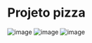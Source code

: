# Projeto pizza
![image](https://user-images.githubusercontent.com/88171582/133948672-eee67677-0f17-470a-ba42-bdf7cc119152.png)
![image](https://user-images.githubusercontent.com/88171582/133948683-020b6823-6302-48c2-9606-51dc5db10adc.png)
![image](https://user-images.githubusercontent.com/88171582/133948694-ec60ede6-49c7-4da6-b8b2-47e3054c95dd.png)
